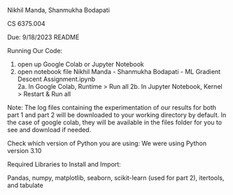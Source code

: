 Nikhil Manda, Shanmukha Bodapati

CS 6375.004

Due: 9/18/2023
README

Running Our Code:

  1. open up Google Colab or Jupyter Notebook
  2. open notebook file Nikhil Manda - Shanmukha Bodapati - ML Gradient Descent Assignment.ipynb <br>
  	2a. In Google Colab, Runtime > Run all
  	2b. In Jupyter Notebook, Kernel > Restart & Run all
	
Note: The log files containing the experimentation of our results for both part 1 and part 2 will be downloaded to your working directory by default. In the case of google colab, they will be available in the files folder for you to see and download if needed. 


Check which version of Python you are using:
	We were using Python version 3.10

Required Libraries to Install and Import:

Pandas, numpy, matplotlib, seaborn, scikit-learn (used for part 2), itertools, and tabulate 
 




